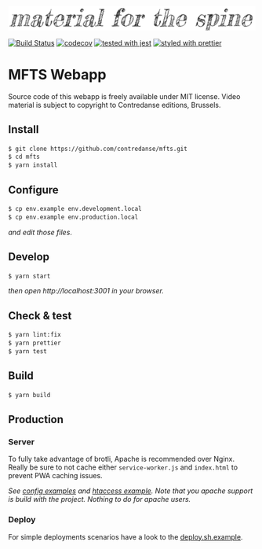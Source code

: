 ![Material for the spine](./docs/images/material-for-the-spine.png)

[![Build Status](https://travis-ci.org/contredanse/mfts.svg?branch=master)](https://travis-ci.org/contredanse/mfts)
[![codecov](https://codecov.io/gh/contredanse/mfts/branch/master/graph/badge.svg)](https://codecov.io/gh/contredanse/mfts)
[![tested with jest](https://img.shields.io/badge/tested_with-jest-99424f.svg)](https://github.com/facebook/jest)
[![styled with prettier](https://img.shields.io/badge/styled_with-prettier-ff69b4.svg)](https://github.com/prettier/prettier)

# MFTS Webapp

Source code of this webapp is freely available under MIT license. Video material is subject to copyright to Contredanse editions, Brussels.

## Install

```bash
$ git clone https://github.com/contredanse/mfts.git
$ cd mfts
$ yarn install
```

## Configure

```bash
$ cp env.example env.development.local
$ cp env.example env.production.local
```
*and edit those files*.

## Develop

```bash
$ yarn start
```
*then open http://localhost:3001 in your browser.* 

## Check & test

```bash
$ yarn lint:fix
$ yarn prettier
$ yarn test
```

## Build

```bash
$ yarn build
```

## Production

### Server

To fully take advantage of brotli, Apache is recommended over Nginx.
Really be sure to not cache either `service-worker.js` and `index.html` 
to prevent PWA caching issues. 

*See [config examples](./docs/deploy) and [htaccess example](./public/.htaccess.dist). Note
that you apache support is build with the project. Nothing to do for apache users.*

### Deploy

For simple deployments scenarios have a look to the [deploy.sh.example](./deploy.sh.example). 
 


 


